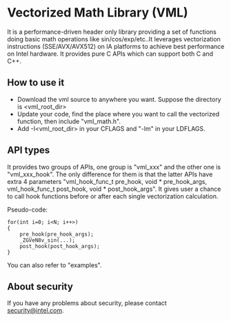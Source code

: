 # Vectorized Math Library (VML)
It is a performance-driven header only library providing a set of functions doing basic math operations like sin/cos/exp/etc..It leverages vectorization instructions (SSE/AVX/AVX512) on IA platforms to achieve best performance on Intel hardware. It provides pure C APIs which can support both C and C++.

## How to use it
- Download the vml source to anywhere you want. Suppose the directory is <vml_root_dir>
- Update your code, find the place where you want to call the vectorized function, then include "vml_math.h".
- Add -I<vml_root_dir> in your CFLAGS and "-lm" in your LDFLAGS.

## API types
It provides two groups of APIs, one group is "vml_xxx" and the other one is "vml_xxx_hook". The only difference for them is that the latter APIs have extra 4 parameters "vml_hook_func_t pre_hook, void * pre_hook_args, vml_hook_func_t post_hook, void * post_hook_args". It gives user a chance to call hook functions before or after each single vectorization calculation.

Pseudo-code:
```
for(int i=0; i<N; i++>)
{
    pre_hook(pre_hook_args);
    _ZGVeN8v_sin(...);
    post_hook(post_hook_args);
}
```
You can also refer to "examples".

## About security
If you have any problems about security, please contact security@intel.com.
